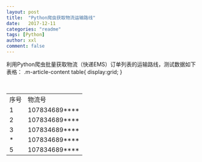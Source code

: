```yaml
---
layout: post
title:  "Python爬虫获取物流运输路线"
date:   2017-12-11
categories: "readme"
tags: [Python]
author: xxl
comment: false
---
```

利用Python爬虫批量获取物流（快递EMS）订单列表的运输路线，测试数据如下表格：
.m-article-content table{
display:grid;
}
<table a>
    <tr>
        <td>序号</td> 
        <td>物流号</td> 
   </tr>
    <tr>
        <td >1</td>    
        <td >107834689****</td> 
    </tr>
    <tr>
        <td >2</td>  
        <td >107834689****</td>  
    </tr>
    <tr>
        <td >3</td>  
        <td >107834689****</td>  
    </tr>
    <tr>
        <td >*</td>  
        <td >107834689****</td>  
    </tr>
    <tr>
        <td >5</td>  
        <td >107834689****</td>  
    </tr>
</table>

